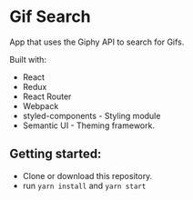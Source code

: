 # Gif Search

App that uses the Giphy API to search for Gifs.

Built with:

* React
* Redux
* React Router
* Webpack
* styled-components - Styling module
* Semantic UI - Theming framework.

## Getting started:

* Clone or download this repository.
* run `yarn install` and `yarn start`


